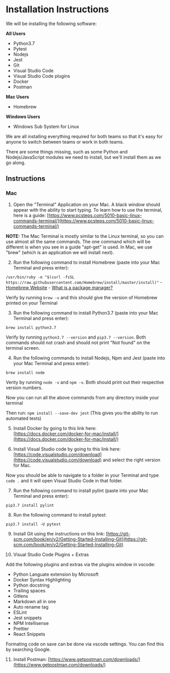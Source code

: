 # Installation Instructions

We will be installing the following software:

**All Users**
- Python3.7
- Pytest
- Nodejs
- Jest
- Git
- Visual Studio Code
- Visual Studio Code plugins
- Docker
- Postman

**Mac Users**
- Homebrew

**Windows Users**
- Windows Sub System for Linux

We are all installing everything required for both teams so that it's easy for anyone to switch between teams or work in both teams.

There are some things missing, such as some Python and Nodejs/JavaScript modules we need to install, but we'll install them as we go along.

## Instructions

### Mac

1. Open the "Terminal" Application on your Mac. A black window should appear with the ability to start typing. To learn how to use the terminal, here is a guide: [https://www.pcsteps.com/5010-basic-linux-commands-terminal/](https://www.pcsteps.com/5010-basic-linux-commands-terminal/)

**NOTE:** The Mac Terminal is mostly similar to the Linux terminal, so you can use almost all the same commands. The one command which will be different is when you see in a guide "apt-get" is used. In Mac, we use "brew" (which is an application we will install next).

2. Run the following command to install Homebrew (paste into your Mac Terminal and press enter):

`/usr/bin/ruby -e "$(curl -fsSL https://raw.githubusercontent.com/Homebrew/install/master/install)"` - [Homebrew Website](https://brew.sh/) - [What is a package manager?](https://blog.idrsolutions.com/2018/07/what-is-a-package-manager-and-why-should-you-use-one/)

Verify by running `brew -v` and this should give the version of Homebrew printed on your Terminal

3. Run the following command to install Python3.7 (paste into your Mac Terminal and press enter):

`brew install python3.7`

Verify by running `python3.7 --version` and `pip3.7 --version`. Both commands should not crash and should not print "Not found" on the terminal screen.

4. Run the following commands to install Nodejs, Npm and Jest (paste into your Mac Terminal and press enter):

`brew install node`

Verity by running `node -v` and `npm -v`. Both should print out their respective version numbers.

Now you can run all the above commands from any directory inside your terminal

Then run: `npm install --save-dev jest` (This gives you the ability to run automated tests)

5. Install Docker by going to this link here: [https://docs.docker.com/docker-for-mac/install/](https://docs.docker.com/docker-for-mac/install/)

6. Install Visual Studio code by going to this link here: [https://code.visualstudio.com/download](https://code.visualstudio.com/download) and select the right version for Mac.

Now you should be able to navigate to a folder in your Terminal and type `code .` and it will open Visual Studio Code in that folder.

7. Run the following command to install pylint (paste into your Mac Terminal and press enter):

`pip3.7 install pylint`

8. Run the following command to install pytest:

`pip3.7 install -U pytest`

9. Install Git using the instructions on this link: [https://git-scm.com/book/en/v2/Getting-Started-Installing-Git](https://git-scm.com/book/en/v2/Getting-Started-Installing-Git)

10. Visual Studio Code Plugins + Extras

Add the following plugins and extras via the plugins window in vscode:

- Python Languate extension by Microsoft
- Docker Syntax Highlighting
- Python docstring
- Trailing spaces
- Gitlens
- Markdown all in one
- Auto rename tag
- ESLint
- Jest snippets
- NPM Intellisense
- Prettier
- React Snippets

Formating code on save can be done via vscode settings. You can find this by searching Google.

11. Install Postman: [https://www.getpostman.com/downloads/](https://www.getpostman.com/downloads/)
